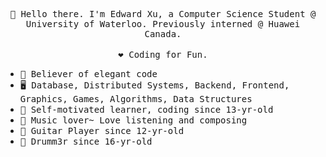 
<!--
### Hi there 👋
-->

<p align="center">
  <samp>👋 Hello there. I'm Edward Xu, a Computer Science Student @ University of Waterloo. Previously interned @ Huawei Canada.</samp><br/><br/>
  <samp>❤️ Coding for Fun.</samp>
  <br />
</p>

* <samp>🦋 Believer of elegant code</samp>
* <samp>🖥️ Database, Distributed Systems, Backend, Frontend, Graphics, Games, Algorithms, Data Structures</samp>
* <samp>📖 Self-motivated learner, coding since 13-yr-old</samp>
* <samp>🎼 Music lover~ Love listening and composing</samp>
* <samp>🎸 Guitar Player since 12-yr-old</samp>
* <samp>🥁 Drumm3r since 16-yr-old</samp>

<!--
**Edward-J-Xu/Edward-J-Xu** is a ✨ _special_ ✨ repository because its `README.md` (this file) appears on your GitHub profile.

Here are some ideas to get you started:

- 🔭 I’m currently working on ...
- 🌱 I’m currently learning ...
- 👯 I’m looking to collaborate on ...
- 🤔 I’m looking for help with ...
- 💬 Ask me about ...
- 📫 How to reach me: ...
- 😄 Pronouns: ...
- ⚡ Fun fact: ...
-->
